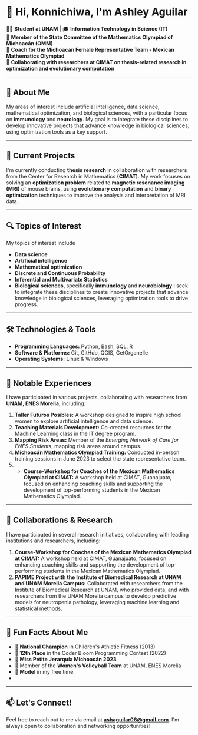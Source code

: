 # 🌟 Hi, Konnichiwa, I'm Ashley Aguilar  

👩‍💻 **Student at UNAM** | 🎓 **Information Technology in Science (IT)**  
🌟 **Member of the State Committee of the Mathematics Olympiad of Michoacán (OMM)**  
🌟 **Coach for the Michoacán Female Representative Team - Mexican Mathematics Olympiad**  
📍 **Collaborating with researchers at CIMAT on thesis-related research in optimization and evolutionary computation**

---

## 🚀 About Me  
<p>
My areas of interest include artificial intelligence, data science, mathematical optimization, and biological sciences, with a particular focus on <strong>immunology</strong> and <strong>neurology</strong>. My goal is to integrate these disciplines to develop innovative projects that advance knowledge in biological sciences, using optimization tools as a key support.
</p>


---

## 🔬 Current Projects  
I'm currently conducting **thesis research** in collaboration with researchers from the Center for Research in Mathematics **(CIMAT)**. My work focuses on solving an **optimization problem** related to **magnetic resonance imaging (MRI)** of mouse brains, using **evolutionary computation** and **binary optimization** techniques to improve the analysis and interpretation of MRI data.

---

## 🔍 Topics of Interest  
My topics of interest include 
- **Data science**
- **Artificial intelligence**
- **Mathematical optimization**
- **Discrete and Continuous Probability**
- **Inferential and Multivariate Statistics**  
-  **Biological sciences**, specifically **immunology** and **neurobiology**
I seek to integrate these disciplines to create innovative projects that advance knowledge in biological sciences, leveraging optimization tools to drive progress.

---

## 🛠️ Technologies & Tools  
- **Programming Languages:** Python, Bash, SQL, R  
- **Software & Platforms:** Git, GitHub, QGIS, GetOrganelle  
- **Operating Systems:** Linux & Windows  

---

## 🌟 Notable Experiences  
I have participated in various projects, collaborating with researchers from **UNAM, ENES Morelia**, including:  
1. **Taller Futuros Posibles:** A workshop designed to inspire high school women to explore artificial intelligence and data science.  
2. **Teaching Materials Development:** Co-created resources for the Machine Learning class in the IT degree program.  
3. **Mapping Risk Areas:** Member of the *Emerging Network of Care for ENES Students*, mapping risk areas around campus.  
4. **Michoacán Mathematics Olympiad Training:** Conducted in-person training sessions in June 2023 to select the state representative team.
5. - **Course-Workshop for Coaches of the Mexican Mathematics Olympiad at CIMAT:** A workshop held at CIMAT, Guanajuato, focused on enhancing coaching skills and supporting the development of top-performing students in the Mexican Mathematics Olympiad.

---

## 🔬 Collaborations & Research  
I have participated in several research initiatives, collaborating with leading institutions and researchers, including:  
1. **Course-Workshop for Coaches of the Mexican Mathematics Olympiad at CIMAT:** A workshop held at CIMAT, Guanajuato, focused on enhancing coaching skills and supporting the development of top-performing students in the Mexican Mathematics Olympiad.  
2. **PAPIME Project with the Institute of Biomedical Research at UNAM and UNAM Morelia Campus:** Collaborated with researchers from the Institute of Biomedical Research at UNAM, who provided data, and with researchers from the UNAM Morelia campus to develop predictive models for neutropenia pathology, leveraging machine learning and statistical methods.

---


## 🏅 Fun Facts About Me  
- 🥇 **National Champion** in Children's Athletic Fitness (2013)  
- 🌟 **12th Place** in the Coder Bloom Programming Contest (2022)  
- 👑 **Miss Petite Jerarquía Michoacán 2023**  
- 🏐 Member of the **Women's Volleyball Team** at UNAM, ENES Morelia  
- 📸 **Model** in my free time.
- 
---

## 📫 Let's Connect!  
Feel free to reach out to me via email at **ashaguilar06@gmail.com**. I'm always open to collaboration and networking opportunities!  
